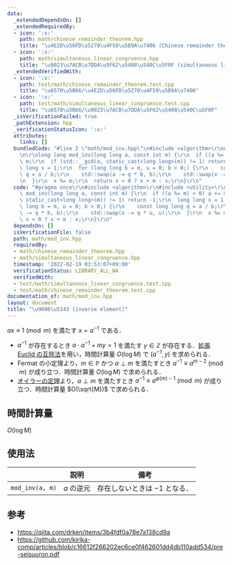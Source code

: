 ```yaml
---
data:
  _extendedDependsOn: []
  _extendedRequiredBy:
  - icon: ':x:'
    path: math/chinese_remainder_theorem.hpp
    title: "\u4E2D\u56FD\u5270\u4F59\u5B9A\u7406 (Chinese remainder theorem)"
  - icon: ':x:'
    path: math/simultaneous_linear_congruence.hpp
    title: "\u9023\u7ACB\u7DDA\u5F62\u5408\u540C\u5F0F (simultaneous linear congruence)"
  _extendedVerifiedWith:
  - icon: ':x:'
    path: test/math/chinese_remainder_theorem.test.cpp
    title: "\u6570\u5B66/\u4E2D\u56FD\u5270\u4F59\u5B9A\u7406"
  - icon: ':x:'
    path: test/math/simultaneous_linear_congruence.test.cpp
    title: "\u6570\u5B66/\u9023\u7ACB\u7DDA\u5F62\u5408\u540C\u5F0F"
  _isVerificationFailed: true
  _pathExtension: hpp
  _verificationStatusIcon: ':x:'
  attributes:
    links: []
  bundledCode: "#line 2 \"math/mod_inv.hpp\"\n#include <algorithm>\r\n#include <utility>\r\
    \n\r\nlong long mod_inv(long long a, const int m) {\r\n  if ((a %= m) < 0) a +=\
    \ m;\r\n  if (std::__gcd(a, static_cast<long long>(m)) != 1) return -1;\r\n  long\
    \ long x = 1;\r\n  for (long long b = m, u = 0; b > 0;) {\r\n    const long long\
    \ q = a / b;\r\n    std::swap(a -= q * b, b);\r\n    std::swap(x -= q * u, u);\r\
    \n  }\r\n  x %= m;\r\n  return x < 0 ? x + m : x;\r\n}\r\n"
  code: "#pragma once\r\n#include <algorithm>\r\n#include <utility>\r\n\r\nlong long\
    \ mod_inv(long long a, const int m) {\r\n  if ((a %= m) < 0) a += m;\r\n  if (std::__gcd(a,\
    \ static_cast<long long>(m)) != 1) return -1;\r\n  long long x = 1;\r\n  for (long\
    \ long b = m, u = 0; b > 0;) {\r\n    const long long q = a / b;\r\n    std::swap(a\
    \ -= q * b, b);\r\n    std::swap(x -= q * u, u);\r\n  }\r\n  x %= m;\r\n  return\
    \ x < 0 ? x + m : x;\r\n}\r\n"
  dependsOn: []
  isVerificationFile: false
  path: math/mod_inv.hpp
  requiredBy:
  - math/chinese_remainder_theorem.hpp
  - math/simultaneous_linear_congruence.hpp
  timestamp: '2022-02-19 03:53:07+09:00'
  verificationStatus: LIBRARY_ALL_WA
  verifiedWith:
  - test/math/simultaneous_linear_congruence.test.cpp
  - test/math/chinese_remainder_theorem.test.cpp
documentation_of: math/mod_inv.hpp
layout: document
title: "\u9006\u5143 (inverse element)"
---
```


$ax \equiv 1 \pmod{m}$ を満たす $x = a^{-1}$ である．
- $a^{-1}$ が存在するとき $a \cdot a^{-1} + my = 1$ を満たす $y \in \mathbb{Z}$ が存在する．[拡張 Euclid の互除法](ext_gcd.md)を用い，時間計算量 $O(\log{M})$ で $(a^{-1}, y)$ を求められる．
- Fermat の小定理より，$m \in \mathbb{P}$ かつ $a \perp m$ を満たすとき $a^{-1} \equiv a^{m - 2} \pmod{m}$ が成り立つ．時間計算量 $O(\log{M})$ で求められる．
- [オイラーの定理](euler_phi/euler_phi.md###オイラーの定理)より，$a \perp m$ を満たすとき $a^{-1} \equiv a^{\varphi(m) - 1} \pmod{m}$ が成り立つ．時間計算量 $O(\sqrt{M})$ で求められる．


## 時間計算量

$O(\log{M})$


## 使用法

||説明|備考|
|:--:|:--:|:--:|
|`mod_inv(a, m)`|$a$ の逆元|存在しないときは $-1$ となる．|


## 参考

- https://qiita.com/drken/items/3b4fdf0a78e7a138cd9a
- https://github.com/kirika-comp/articles/blob/c16612f266202ec6ce0f462601dd4db110add534/pre-seisuuron.pdf
